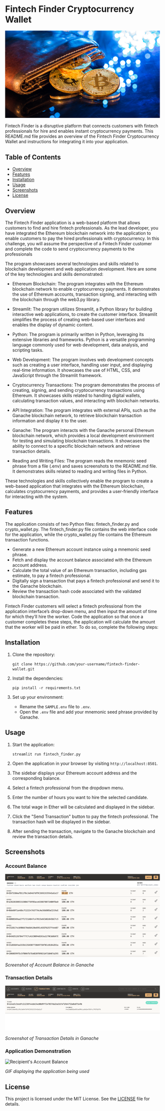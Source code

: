 # Fintech Finder Cryptocurrency Wallet

![Fintech Finder Logo](Images/19-4-challenge-image.png)

Fintech Finder is a disruptive platform that connects customers with fintech professionals for hire and enables instant cryptocurrency payments. This README.md file provides an overview of the Fintech Finder Cryptocurrency Wallet and instructions for integrating it into your application.

## Table of Contents

- [Overview](#overview)
- [Features](#features)
- [Installation](#installation)
- [Usage](#usage)
- [Screenshots](#screenshots)
- [License](#license)

## Overview

The Fintech Finder application is a web-based platform that allows customers to find and hire fintech professionals. As the lead developer, you have integrated the Ethereum blockchain network into the application to enable customers to pay the hired professionals with cryptocurrency. In this challenge, you will assume the perspective of a Fintech Finder customer and complete the code to send cryptocurrency payments to the professionals

The program showcases several technologies and skills related to blockchain development and web application development. Here are some of the key technologies and skills demonstrated:

- Ethereum Blockchain: The program integrates with the Ethereum blockchain network to enable cryptocurrency payments. It demonstrates the use of Ethereum accounts, transaction signing, and interacting with the blockchain through the web3.py library.

- Streamlit: The program utilizes Streamlit, a Python library for building interactive web applications, to create the customer interface. Streamlit simplifies the process of creating web-based user interfaces and enables the display of dynamic content.

- Python: The program is primarily written in Python, leveraging its extensive libraries and frameworks. Python is a versatile programming language commonly used for web development, data analysis, and scripting tasks.

- Web Development: The program involves web development concepts such as creating a user interface, handling user input, and displaying real-time information. It showcases the use of HTML, CSS, and JavaScript through the Streamlit framework.

- Cryptocurrency Transactions: The program demonstrates the process of creating, signing, and sending cryptocurrency transactions using Ethereum. It showcases skills related to handling digital wallets, calculating transaction values, and interacting with blockchain networks.

- API Integration: The program integrates with external APIs, such as the Ganache blockchain network, to retrieve blockchain transaction information and display it to the user.

- Ganache: The program interacts with the Ganache personal Ethereum blockchain network, which provides a local development environment for testing and simulating blockchain transactions. It showcases the ability to connect to a specific blockchain network and retrieve transaction details.

- Reading and Writing Files: The program reads the mnemonic seed phrase from a file (.env) and saves screenshots to the README.md file. It demonstrates skills related to reading and writing files in Python.

These technologies and skills collectively enable the program to create a web-based application that integrates with the Ethereum blockchain, calculates cryptocurrency payments, and provides a user-friendly interface for interacting with the system.

## Features

The application consists of two Python files: fintech_finder.py and crypto_wallet.py. The fintech_finder.py file contains the web interface code for the application, while the crypto_wallet.py file contains the Ethereum transaction functions.

- Generate a new Ethereum account instance using a mnemonic seed phrase.
- Fetch and display the account balance associated with the Ethereum account address.
- Calculate the total value of an Ethereum transaction, including gas estimate, to pay a fintech professional.
- Digitally sign a transaction that pays a fintech professional and send it to the Ganache blockchain.
- Review the transaction hash code associated with the validated blockchain transaction.

Fintech Finder customers will select a fintech professional from the application interface’s drop-down menu, and then input the amount of time for which they’ll hire the worker. Code the application so that once a customer completes these steps, the application will calculate the amount that the worker will be paid in ether. To do so, complete the following steps:



## Installation

1. Clone the repository:

   ```shell
   git clone https://github.com/your-username/fintech-finder-wallet.git
   ```

2. Install the dependencies:

   ```shell
   pip install -r requirements.txt
   ```

3. Set up your environment:

   - Rename the `SAMPLE.env` file to `.env`.
   - Open the `.env` file and add your mnemonic seed phrase provided by Ganache.

## Usage

1. Start the application:

   ```shell
   streamlit run fintech_finder.py
   ```

2. Open the application in your browser by visiting `http://localhost:8501`.

3. The sidebar displays your Ethereum account address and the corresponding balance.

4. Select a fintech professional from the dropdown menu.

5. Enter the number of hours you want to hire the selected candidate.

6. The total wage in Ether will be calculated and displayed in the sidebar.

7. Click the "Send Transaction" button to pay the fintech professional. The transaction hash will be displayed in the sidebar.

8. After sending the transaction, navigate to the Ganache blockchain and review the transaction details.

## Screenshots


### Account Balance

![Account Balance](Images/main_page.png)

*Screenshot of Account Balance in Ganache*
### Transaction Details

![Transaction Details](Images/Transaction_page.png)

*Screenshot of Transaction Details in Ganache*

### Application Demonstration

![Recipient's Account Balance](Images/Screen-Recording-2023-06-01-at-1.50.36-PM.gif)

*GIF displaying the application being used*

## License

This project is licensed under the MIT License. See the [LICENSE](LICENSE) file for details.
